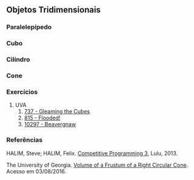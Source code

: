 Objetos Tridimensionais
-----------------------

### Paralelepípedo

### Cubo

<!--- cubo area/volume/interseção -->

### Cilíndro

<!--- cilíndro area/volume -->

### Cone

<!--- cone area/volume -->
<!--- frustum area/volume -->

### Exercícios

<!--- 737 - Interseção de cubos -->
<!--- 815 - Volume de paralelepípedos -->
<!--- 10297 - Volume de cones, cilindros e frustrum -->
1. UVA
    1. [737 - Gleaming the Cubes](https://uva.onlinejudge.org/index.php?option=com_onlinejudge&Itemid=8&page=show_problem&category=24&problem=678&mosmsg=Submission+received+with+ID+17776075)
    1. [815 - Flooded!](https://uva.onlinejudge.org/index.php?option=com_onlinejudge&Itemid=8&page=show_problem&category=24&problem=756&mosmsg=Submission+received+with+ID+17791949)
    1. [10297 - Beavergnaw](https://uva.onlinejudge.org/index.php?option=com_onlinejudge&Itemid=8&page=show_problem&category=24&problem=1238&mosmsg=Submission+received+with+ID+17771134)

### Referências

HALIM, Steve; HALIM, Felix. [Competitive Programming 3](http://cpbook.net/), Lulu, 2013.

The University of Georgia. [Volume of a Frustum of a Right Circular Cone](http://jwilson.coe.uga.edu/emt725/Frustum/Frustum.cone.html). Acesso em 03/08/2016.
